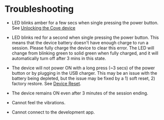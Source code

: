 # Troubleshooting

- LED blinks amber for a few secs when single pressing the power button. See [Unlocking the Cove device](device_unlocking.md)

- LED blinks red for a second when single pressing the power button. This means that the device battery doesn't have enough charge to run a session. Please fully charge the device to clear this error. The LED will change from blinking green to solid green when fully charged, and it will automatically turn off after 3 mins in this state.

- The device will not power ON with a long press (~3 secs) of the power button or by plugging in the USB charger. This may be an issue with the battery being depleted, but the issue may be fixed by a 1) soft reset, 2) factory restore. See [Device Reset](device_reset.md).

- The device remains ON even after 3 minutes of the session ending.

- Cannot feel the vibrations.

- Cannot connect to the development app.
